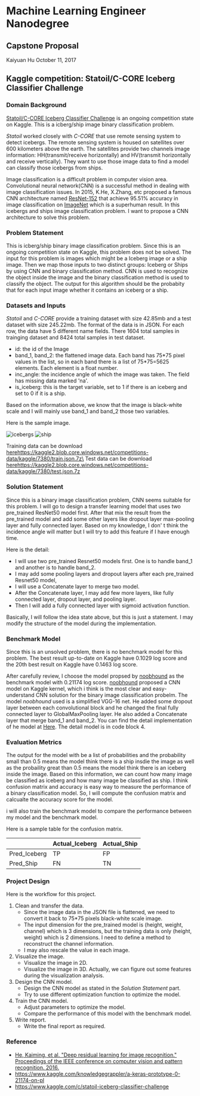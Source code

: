 # Machine Learning Engineer Nanodegree
## Capstone Proposal
Kaiyuan Hu
October 11, 2017

## Kaggle competition: Statoil/C-CORE Iceberg Classifier Challenge

### Domain Background

[Statoil/C-CORE Iceberg Classifier Challenge](https://www.kaggle.com/c/statoil-iceberg-classifier-challenge) is an ongoing competition state on Kaggle. This is a icberg/ship image binary classification problem.

_Statoil_ worked closely with _C-CORE_ that use remote sensing system to detect icebergs. The remote sensing system is housed on satellites over 600 kilometers above the earth. The satellites provide two channels image information: HH(transmit/receive horizontally) and HV(transmit horizontally and receive vertically). They want to use those image data to find a model can classify those icebergs from ships.

Image classification is a difficult problem in computer vision area. Convolutional neural network(CNN) is a successful method in dealing with image classification issues. In 2015, K.He, X.Zhang, etc proposed a famous CNN architecture named [ResNet-152](https://arxiv.org/abs/1512.03385) that achieve 95.51% accuracy in image classification on [ImageNet](http://www.image-net.org/) which is a superhuman result. In this icebergs and ships image classification problem. I want to propose a CNN architecture to solve this problem.

### Problem Statement

This is icberg/ship binary image classification problem. Since this is an ongoing competition state on Kaggle, this problem does not be solved. The input for this problem is images which might be a Iceberg image or a ship image. Then we map those inputs to two distinct groups: Iceberg or Ships by using CNN and binary classification method. CNN is used to recognize the object inside the image and the binary classification method is used to classify the object. The output for this algorithm should be the probabity that for each input image whether it contains an iceberg or a ship.

### Datasets and Inputs

_Statoil_ and _C-CORE_ provide a training dataset with size 42.85mb and a test dataset with size 245.22mb. The format of the data is in JSON. For each row, the data have 5 different name fields. There 1604 total samples in trainging dataset and 8424 total samples in test dataset. 

- id: the id of the Image
- band_1, band_2: the flattened image data. Each band has 75*75 pixel values in the list, so in each band there is a list of 75\*75=5625 elements. Each element is a float number.
- inc_angle: the incidence angle of which the image was taken. The field has missing data marked 'na'.
- is_iceberg: this is the target variable, set to 1 if there is an iceberg and set to 0 if it is a ship.

Based on the information above, we know that the image is black-white scale and I will mainly use band_1 and band_2 those two variables.

Here is the sample image.

![icebergs](https://storage.googleapis.com/kaggle-media/competitions/statoil/8ZkRcp4.png)
![ship](https://storage.googleapis.com/kaggle-media/competitions/statoil/nXK6Vdl.png)

Training data can be download [here](https://kaggle2.blob.core.windows.net/competitions-data/kaggle/7380/train.json.7z)https://kaggle2.blob.core.windows.net/competitions-data/kaggle/7380/train.json.7z\
Test data can be download [here](https://kaggle2.blob.core.windows.net/competitions-data/kaggle/7380/test.json.7z)https://kaggle2.blob.core.windows.net/competitions-data/kaggle/7380/test.json.7z

### Solution Statement

Since this is a binary image classification problem, CNN seems suitable for this problem. I will go to design a transfer learning model that uses two pre_trained ResNet50 model first. After that mix the result from the pre_trained model and add some other layers like dropout layer max-pooling layer and fully connected layer. Based on my knowledge, I don' t think the incidence angle will matter but I will try to add this feature if I have enough time.

Here is the detail:
- I will use two pre_trained Resnet50 models first. One is to handle band_1 and another is to handle band_2.
- I may add some pooling layers and dropout layers after each pre_trained Resnet50 model,
- I will use a Concatenate layer to merge two model.
- After the Concatenate layer, I may add few more layers, like fully connected layer, dropout layer, and pooling layer.
- Then I will add a fully connected layer with sigmoid activation function.

Basically, I will follow the idea state above, but this is just a statement. I may modify the structure of the model during the implementation.

### Benchmark Model
Since this is an unsolved problem, there is no benchmark model for this problem. The best result up-to-date on Kaggle have 0.1029 log score and the 20th best result on Kaggle have 0.1463 log score.

After carefully review, I choose the model propsed by [noobhound](https://www.kaggle.com/knowledgegrappler/a-keras-prototype-0-21174-on-pl) as the benchmark model with  0.21174 log score. [noobhound](https://www.kaggle.com/knowledgegrappler/a-keras-prototype-0-21174-on-pl) proposed a CNN model on Kaggle kernel, which i think is the most clear and easy-understand CNN solution for the binary image classification probelm. The model _noobhound_ used is a simplified VGG-16 net. He added some dropout layer between each convolutional block and he changed the final fully connected layer to GlobalMaxPooling layer. He also added a Concatenate layer that merge band_1 and band_2. You can find the detail implementation of he model at [Here](https://www.kaggle.com/knowledgegrappler/a-keras-prototype-0-21174-on-pl). The detail model is in code block 4.

### Evaluation Metrics

The output for the model with be a list of probabilities and the probability small than 0.5 means the model think there is a ship insdie the image as well as the probaility great than 0.5 means the model think there is an iceberg inside the image. Based on this information, we can count how many image be classified as iceberg and how many image be classified as ship. I think confusion matrix and accuracy is easy way to measure the performance of a binary classification model. So, I will compute the confusion matrix and calcualte the accuracy score for the model.

i will also train the benchmark model to compare the performance between my model and the benchmark model.

Here is a sample table for the confusion matrix.


|                     | Actual_Iceberg     | Actual_Ship |
| ------------------- |-------------| -----|
| Pred_Iceberg             |      TP   |  FP |
| Pred_Ship                |      FN     |   TN |


### Project Design
Here is the workflow for this project.

1. Clean and transfer the data.
    - Since the image data in the JSON file is flattened, we need to convert it back to 75\*75 pixels black-white scale image.
    - The input dimension for the pre_trained model is (height, weight, channel) which is 3 dimensions, but the training data is only (height, weight) which is 2 dimensions. I need to define a method to reconstruct the channel information.
    - I may also rescale the value in each image.
2. Visualize the image.
    - Visualize the image in 2D.
    - Visualize the image in 3D. Actually, we can figure out some features during the visualization analysis.
3. Design the CNN model.
    - Design the CNN model as stated in the _Solution Statement_ part.
    - Try to use different optimization function to optimize the model.
4. Train the CNN model.
    - Adjust parameters to optimize the model.
    - Compare the performance of this model with the benchmark model.
5. Write report.
    - Write the final report as required.

### Reference
- [He, Kaiming, et al. "Deep residual learning for image recognition." Proceedings of the IEEE conference on computer vision and pattern recognition. 2016.](https://www.cv-foundation.org/openaccess/content_cvpr_2016/html/He_Deep_Residual_Learning_CVPR_2016_paper.html)
- https://www.kaggle.com/knowledgegrappler/a-keras-prototype-0-21174-on-pl
- https://www.kaggle.com/c/statoil-iceberg-classifier-challenge
